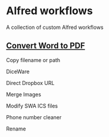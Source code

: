 # Alfred workflows
A collection of custom Alfred workflows

## [Convert Word to PDF](https://github.com/woodwerk/alfred_convertWord2PDF)


Copy filename or path

DiceWare

Direct Dropbox URL

Merge Images

Modify SWA ICS files

Phone number cleaner

Rename
